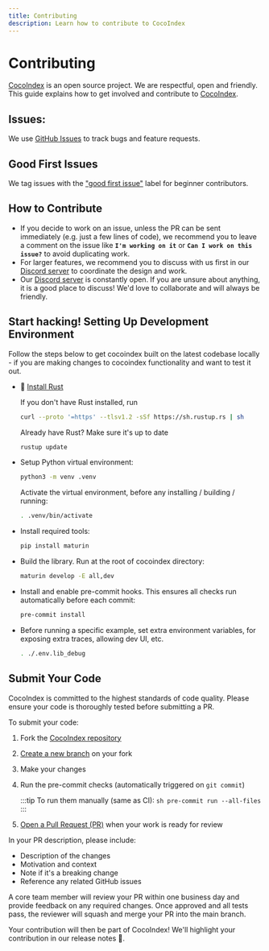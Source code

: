 ```yaml
---
title: Contributing
description: Learn how to contribute to CocoIndex
---
```


# Contributing

[CocoIndex](https://github.com/cocoindex-io/cocoindex) is an open source project. We are respectful, open and friendly. This guide explains how to get involved and contribute to [CocoIndex](https://github.com/cocoindex-io/cocoindex).

## Issues:

We use [GitHub Issues](https://github.com/cocoindex-io/cocoindex/issues) to track bugs and feature requests.

## Good First Issues

We tag issues with the ["good first issue"](https://github.com/cocoindex-io/cocoindex/issues?q=is%3Aissue+is%3Aopen+label%3A%22good+first+issue%22) label for beginner contributors.

## How to Contribute
- If you decide to work on an issue, unless the PR can be sent immediately (e.g. just a few lines of code), we recommend you to leave a comment on the issue like **`I'm working on it`**  or **`Can I work on this issue?`** to avoid duplicating work.
- For larger features, we recommend you to discuss with us first in our [Discord server](https://discord.com/invite/zpA9S2DR7s) to coordinate the design and work.
- Our [Discord server](https://discord.com/invite/zpA9S2DR7s) is constantly open. If you are unsure about anything, it is a good place to discuss! We'd love to collaborate and will always be friendly.

## Start hacking! Setting Up Development Environment
Follow the steps below to get cocoindex built on the latest codebase locally - if you are making changes to cocoindex functionality and want to test it out.

-   🦀 [Install Rust](https://rust-lang.org/tools/install)

    If you don't have Rust installed, run
    ```sh
    curl --proto '=https' --tlsv1.2 -sSf https://sh.rustup.rs | sh
    ```
    Already have Rust? Make sure it's up to date
    ```sh
    rustup update
    ```

-   Setup Python virtual environment:
    ```sh
    python3 -m venv .venv
    ```
    Activate the virtual environment, before any installing / building / running:

    ```sh
    . .venv/bin/activate
    ```

-   Install required tools:
    ```sh
    pip install maturin
    ```

-   Build the library. Run at the root of cocoindex directory:
    ```sh
    maturin develop -E all,dev
    ```

-   Install and enable pre-commit hooks. This ensures all checks run automatically before each commit:
    ```sh
    pre-commit install
    ```

-   Before running a specific example, set extra environment variables, for exposing extra traces, allowing dev UI, etc.
    ```sh
    . ./.env.lib_debug
    ```

## Submit Your Code
CocoIndex is committed to the highest standards of code quality. Please ensure your code is thoroughly tested before submitting a PR.

To submit your code:

1. Fork the [CocoIndex repository](https://github.com/cocoindex-io/cocoindex)
2. [Create a new branch](https://docs.github.com/en/desktop/making-changes-in-a-branch/managing-branches-in-github-desktop) on your fork
3. Make your changes
4. Run the pre-commit checks (automatically triggered on `git commit`)

    :::tip
    To run them manually (same as CI):
        ```sh
        pre-commit run --all-files
        ```
    :::

5. [Open a Pull Request (PR)](https://docs.github.com/en/pull-requests/collaborating-with-pull-requests/proposing-changes-to-your-work-with-pull-requests/creating-a-pull-request-from-a-fork) when your work is ready for review

In your PR description, please include:
- Description of the changes
- Motivation and context
- Note if it's a breaking change
- Reference any related GitHub issues

A core team member will review your PR within one business day and provide feedback on any required changes. Once approved and all tests pass, the reviewer will squash and merge your PR into the main branch.

Your contribution will then be part of CocoIndex! We'll highlight your contribution in our release notes 🌴.
